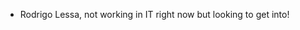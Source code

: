 - Rodrigo Lessa, not working in IT right now but looking to get into!

<!---
rodlessa/rodlessa is a ✨ special ✨ repository because its `README.md` (this file) appears on your GitHub profile.
You can click the Preview link to take a look at your changes.
--->
